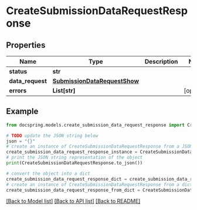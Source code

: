 # CreateSubmissionDataRequestResponse


## Properties

Name | Type | Description | Notes
------------ | ------------- | ------------- | -------------
**status** | **str** |  | 
**data_request** | [**SubmissionDataRequestShow**](SubmissionDataRequestShow.md) |  | 
**errors** | **List[str]** |  | [optional] 

## Example

```python
from docspring.models.create_submission_data_request_response import CreateSubmissionDataRequestResponse

# TODO update the JSON string below
json = "{}"
# create an instance of CreateSubmissionDataRequestResponse from a JSON string
create_submission_data_request_response_instance = CreateSubmissionDataRequestResponse.from_json(json)
# print the JSON string representation of the object
print(CreateSubmissionDataRequestResponse.to_json())

# convert the object into a dict
create_submission_data_request_response_dict = create_submission_data_request_response_instance.to_dict()
# create an instance of CreateSubmissionDataRequestResponse from a dict
create_submission_data_request_response_from_dict = CreateSubmissionDataRequestResponse.from_dict(create_submission_data_request_response_dict)
```
[[Back to Model list]](../README.md#documentation-for-models) [[Back to API list]](../README.md#documentation-for-api-endpoints) [[Back to README]](../README.md)


